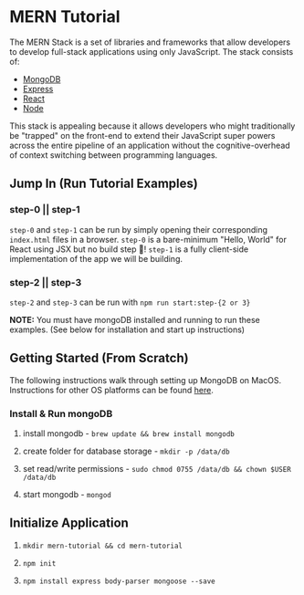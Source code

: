 # MERN Tutorial
The MERN Stack is a set of libraries and frameworks that allow developers to develop full-stack applications using only JavaScript. The stack consists of:

* [MongoDB](https://www.mongodb.com/)
* [Express](http://expressjs.com/)
* [React](https://facebook.github.io/react/)
* [Node](https://nodejs.org/en/)

This stack is appealing because it allows developers who might traditionally be "trapped" on the front-end to extend their JavaScript super powers across the entire pipeline of an application without the cognitive-overhead of context switching between programming languages.

## Jump In (Run Tutorial Examples)

### step-0 || step-1
`step-0` and `step-1` can be run by simply opening their corresponding `index.html` files in a browser. `step-0` is a bare-minimum "Hello, World" for React using JSX but no  build step 🎉! `step-1` is a fully client-side implementation of the app we will be building.

### step-2 || step-3
`step-2` and `step-3` can be run with `npm run start:step-{2 or 3}`

**NOTE:** You must have mongoDB installed and running to run these examples. (See below for installation and start up instructions)

## Getting Started (From Scratch)
The following instructions walk through setting up MongoDB on MacOS. Instructions for other OS platforms can be found [here](https://docs.mongodb.com/getting-started/shell/installation/).

### Install & Run mongoDB
1. install mongodb - `brew update && brew install mongodb`

1. create folder for database storage - `mkdir -p /data/db`

1. set read/write permissions - `sudo chmod 0755 /data/db && chown $USER /data/db`

1. start mongodb - `mongod`

## Initialize Application
1. `mkdir mern-tutorial && cd mern-tutorial`

1. `npm init`

1. `npm install express body-parser mongoose --save`
